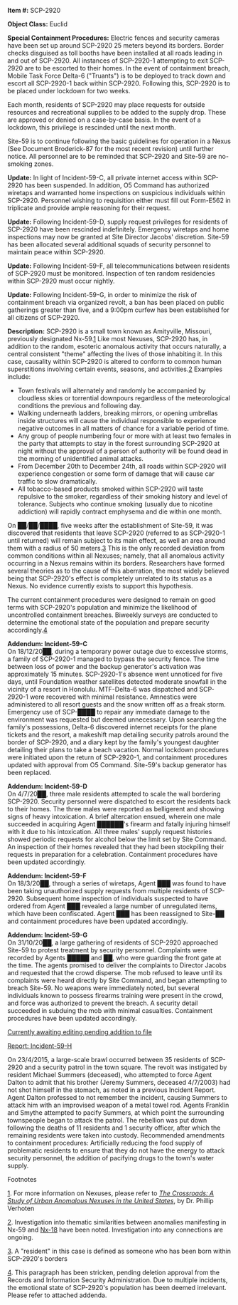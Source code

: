 **Item #:** SCP-2920

**Object Class:** Euclid

**Special Containment Procedures:** Electric fences and security cameras have been set up around SCP-2920 25 meters beyond its borders. Border checks disguised as toll booths have been installed at all roads leading in and out of SCP-2920. All instances of SCP-2920-1 attempting to exit SCP-2920 are to be escorted to their homes. In the event of containment breach, Mobile Task Force Delta-6 ("Truants") is to be deployed to track down and escort all SCP-2920-1 back within SCP-2920. Following this, SCP-2920 is to be placed under lockdown for two weeks.

Each month, residents of SCP-2920 may place requests for outside resources and recreational supplies to be added to the supply drop. These are approved or denied on a case-by-case basis. In the event of a lockdown, this privilege is rescinded until the next month.

Site-59 is to continue following the basic guidelines for operation in a Nexus (See Document Broderick-87 for the most recent revision) until further notice. All personnel are to be reminded that SCP-2920 and Site-59 are no-smoking zones.

**Update:** In light of Incident-59-C, all private internet access within SCP-2920 has been suspended. In addition, O5 Command has authorized wiretaps and warranted home inspections on suspicious individuals within SCP-2920. Personnel wishing to requisition either must fill out Form-E562 in triplicate and provide ample reasoning for their request.

**Update:** Following Incident-59-D, supply request privileges for residents of SCP-2920 have been rescinded indefinitely. Emergency wiretaps and home inspections may now be granted at Site Director Jacobs' discretion. Site-59 has been allocated several additional squads of security personnel to maintain peace within SCP-2920.

**Update:** Following Incident-59-F, all telecommunications between residents of SCP-2920 must be monitored. Inspection of ten random residencies within SCP-2920 must occur nightly.

**Update:** Following Incident-59-G, in order to minimize the risk of containment breach via organized revolt, a ban has been placed on public gatherings greater than five, and a 9:00pm curfew has been established for all citizens of SCP-2920.

**Description:** SCP-2920 is a small town known as Amityville, Missouri, previously designated Nx-59.[1](javascript:;) Like most Nexuses, SCP-2920 has, in addition to the random, esoteric anomalous activity that occurs naturally, a central consistent "theme" affecting the lives of those inhabiting it. In this case, causality within SCP-2920 is altered to conform to common human superstitions involving certain events, seasons, and activities.[2](javascript:;) Examples include:

*   Town festivals will alternately and randomly be accompanied by cloudless skies or torrential downpours regardless of the meteorological conditions the previous and following day.
*   Walking underneath ladders, breaking mirrors, or opening umbrellas inside structures will cause the individual responsible to experience negative outcomes in all matters of chance for a variable period of time.
*   Any group of people numbering four or more with at least two females in the party that attempts to stay in the forest surrounding SCP-2920 at night without the approval of a person of authority will be found dead in the morning of unidentified animal attacks.
*   From December 20th to December 24th, all roads within SCP-2920 will experience congestion or some form of damage that will cause car traffic to slow dramatically.
*   All tobacco-based products smoked within SCP-2920 will taste repulsive to the smoker, regardless of their smoking history and level of tolerance. Subjects who continue smoking (usually due to nicotine addiction) will rapidly contract emphysema and die within one month.

On ██/██/████, five weeks after the establishment of Site-59, it was discovered that residents that leave SCP-2920 (referred to as SCP-2920-1 until returned) will remain subject to its main effect, as well an area around them with a radius of 50 meters.[3](javascript:;) This is the only recorded deviation from common conditions within all Nexuses; namely, that all anomalous activity occurring in a Nexus remains within its borders. Researchers have formed several theories as to the cause of this aberration, the most widely believed being that SCP-2920's effect is completely unrelated to its status as a Nexus. No evidence currently exists to support this hypothesis.

The current containment procedures were designed to remain on good terms with SCP-2920's population and minimize the likelihood of uncontrolled containment breaches. Biweekly surveys are conducted to determine the emotional state of the population and prepare security accordingly.[4](javascript:;)

**Addendum: Incident-59-C**  
On 18/12/20██, during a temporary power outage due to excessive storms, a family of SCP-2920-1 managed to bypass the security fence. The time between loss of power and the backup generator's activation was approximately 15 minutes. SCP-2920-1's absence went unnoticed for five days, until Foundation weather satellites detected moderate snowfall in the vicinity of a resort in Honolulu. MTF-Delta-6 was dispatched and SCP-2920-1 were recovered with minimal resistance. Amnestics were administered to all resort guests and the snow written off as a freak storm. Emergency use of SCP-████ to repair any immediate damage to the environment was requested but deemed unnecessary. Upon searching the family's possessions, Delta-6 discovered internet receipts for the plane tickets and the resort, a makeshift map detailing security patrols around the border of SCP-2920, and a diary kept by the family's youngest daughter detailing their plans to take a beach vacation. Normal lockdown procedures were initiated upon the return of SCP-2920-1, and containment procedures updated with approval from O5 Command. Site-59's backup generator has been replaced.

**Addendum: Incident-59-D**  
On 4/7/20██, three male residents attempted to scale the wall bordering SCP-2920. Security personnel were dispatched to escort the residents back to their homes. The three males were reported as belligerent and showing signs of heavy intoxication. A brief altercation ensued, wherein one male succeeded in acquiring Agent ██████'s firearm and fatally injuring himself with it due to his intoxication. All three males' supply request histories showed periodic requests for alcohol below the limit set by Site Command. An inspection of their homes revealed that they had been stockpiling their requests in preparation for a celebration. Containment procedures have been updated accordingly.

**Addendum: Incident-59-F**  
On 18/3/20██, through a series of wiretaps, Agent ███ was found to have been taking unauthorized supply requests from multiple residents of SCP-2920. Subsequent home inspection of individuals suspected to have ordered from Agent ███ revealed a large number of unregulated items, which have been confiscated. Agent ███ has been reassigned to Site-██ and containment procedures have been updated accordingly.

**Addendum: Incident-59-G**  
On 31/10/20██, a large gathering of residents of SCP-2920 approached Site-59 to protest treatment by security personnel. Complaints were recorded by Agents █████ and ██, who were guarding the front gate at the time. The agents promised to deliver the complaints to Director Jacobs and requested that the crowd disperse. The mob refused to leave until its complaints were heard directly by Site Command, and began attempting to breach Site-59. No weapons were immediately noted, but several individuals known to possess firearms training were present in the crowd, and force was authorized to prevent the breach. A security detail succeeded in subduing the mob with minimal casualties. Containment procedures have been updated accordingly.

[Currently awaiting editing pending addition to file](javascript:;)

[Report: Incident-59-H](javascript:;)

On 23/4/2015, a large-scale brawl occurred between 35 residents of SCP-2920 and a security patrol in the town square. The revolt was instigated by resident Michael Summers (deceased), who attempted to force Agent Dalton to admit that his brother (Jeremy Summers, deceased 4/7/2003) had not shot himself in the stomach, as noted in a previous Incident Report. Agent Dalton professed to not remember the incident, causing Summers to attack him with an improvised weapon of a metal towel rod. Agents Franklin and Smythe attempted to pacify Summers, at which point the surrounding townspeople began to attack the patrol. The rebellion was put down following the deaths of 11 residents and 1 security officer, after which the remaining residents were taken into custody. Recommended amendments to containment procedures: Artificially reducing the food supply of problematic residents to ensure that they do not have the energy to attack security personnel, the addition of pacifying drugs to the town's water supply.

Footnotes

[1](javascript:;). For more information on Nexuses, please refer to _[The Crossroads: A Study of Urban Anomalous Nexuses in the United States](/nexus-series)_, by Dr. Phillip Verhoten

[2](javascript:;). Investigation into thematic similarities between anomalies manifesting in Nx-59 and [Nx-18](/the-s-c-plastics-hub) have been noted. Investigation into any connections are ongoing.

[3](javascript:;). A "resident" in this case is defined as someone who has been born within SCP-2920's borders

[4](javascript:;). This paragraph has been stricken, pending deletion approval from the Records and Information Security Administration. Due to multiple incidents, the emotional state of SCP-2920's population has been deemed irrelevant. Please refer to attached addenda.